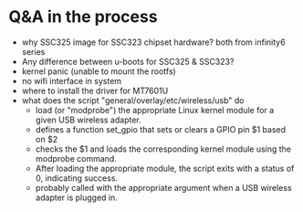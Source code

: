# Q&A in the process

- why SSC325 image for SSC323 chipset hardware?
    both from infinity6 series
- Any difference between u-boots for SSC325 & SSC323?
- kernel panic (unable to mount the rootfs)
- no wifi interface in system
- where to install the driver for MT7601U
- what does the script "general/overlay/etc/wireless/usb" do
  - load (or "modprobe") the appropriate Linux kernel module for a given USB wireless adapter.
  - defines a function set_gpio that sets or clears a GPIO pin $1 based on $2
  - checks the $1 and loads the corresponding kernel module using the modprobe command.
  - After loading the appropriate module, the script exits with a status of 0, indicating success.
  - probably called with the appropriate argument when a USB wireless adapter is plugged in.
